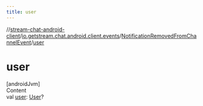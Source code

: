 ```yaml
---
title: user
---
```

//[stream-chat-android-client](../../../index.md)/[io.getstream.chat.android.client.events](../index.md)/[NotificationRemovedFromChannelEvent](index.md)/[user](user.md)



# user  
[androidJvm]  
Content  
val [user](user.md): [User](../../io.getstream.chat.android.client.models/User/index.md)?  



